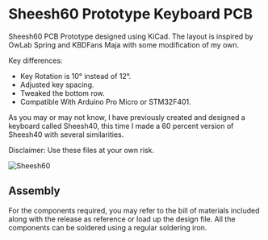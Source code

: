 # Sheesh60 Prototype Keyboard PCB
Sheesh60 PCB Prototype designed using KiCad. The layout is inspired by OwLab Spring and KBDFans Maja with some modification of my own.

Key differences:
- Key Rotation is 10° instead of 12°.
- Adjusted key spacing.
- Tweaked the bottom row.
- Compatible With Arduino Pro Micro or STM32F401.

As you may or may not know, I have previously created and designed a keyboard called Sheesh40, this time I made a 60 percent version of Sheesh40 with several similarities.

Disclaimer: Use these files at your own risk.

![Sheesh60](https://i.ibb.co/5TXqHxm/image.png)

## Assembly
For the components required, you may refer to the bill of materials included along with the release as reference or load up the design file.
All the components can be soldered using a regular soldering iron.
